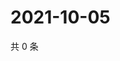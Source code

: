 # 2021-10-05

共 0 条

<!-- BEGIN WEIBO -->
<!-- 最后更新时间 Tue Oct 05 2021 06:13:34 GMT+0800 (China Standard Time) -->

<!-- END WEIBO -->
